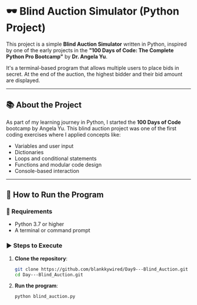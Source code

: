 # 🕶️ Blind Auction Simulator (Python Project)

This project is a simple **Blind Auction Simulator** written in Python, inspired by one of the early projects in the **"100 Days of Code: The Complete Python Pro Bootcamp"** by **Dr. Angela Yu**.

It's a terminal-based program that allows multiple users to place bids in secret. At the end of the auction, the highest bidder and their bid amount are displayed.

---

## 📚 About the Project

As part of my learning journey in Python, I started the **100 Days of Code** bootcamp by Angela Yu. This blind auction project was one of the first coding exercises where I applied concepts like:

- Variables and user input
- Dictionaries
- Loops and conditional statements
- Functions and modular code design
- Console-based interaction

---

## 🚀 How to Run the Program

### 🔧 Requirements

- Python 3.7 or higher
- A terminal or command prompt

### ▶️ Steps to Execute

1. **Clone the repository**:

   ```bash
   git clone https://github.com/blankkywired/Day9---Blind_Auction.git
   cd Day---Blind_Auction.git
   
2. **Run the program**:

   ```bash
   python blind_auction.py

